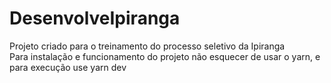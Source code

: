 # DesenvolveIpiranga
Projeto criado para o treinamento do processo seletivo da Ipiranga <br>
Para instalação e funcionamento do projeto não esquecer de usar o yarn, e para execução use yarn dev
